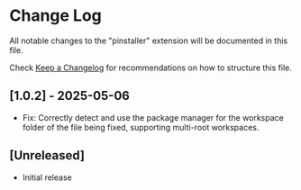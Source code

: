 # Change Log

All notable changes to the "pinstaller" extension will be documented in this file.

Check [Keep a Changelog](http://keepachangelog.com/) for recommendations on how to structure this file.

## [1.0.2] - 2025-05-06
- Fix: Correctly detect and use the package manager for the workspace folder of the file being fixed, supporting multi-root workspaces.

## [Unreleased]

- Initial release
